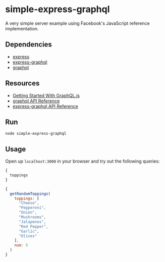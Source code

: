 # simple-express-graphql
A very simple server example using Facebook's JavaScript reference implementation.

## Dependencies

* [express](https://github.com/expressjs/express)
* [express-graphql](https://github.com/graphql/express-graphql)
* [graphql](https://github.com/graphql/graphql-js)

## Resources

* [Getting Started With GraphQL.js](http://graphql.org/graphql-js/)
* [graphql API Reference](http://graphql.org/graphql-js/graphql/)
* [express-graphql API Reference](http://graphql.org/graphql-js/express-graphql/)

## Run

`node simple-express-graphql`

## Usage

Open up `localhost:3000` in your browser and try out the following queries:

```js
{
  toppings
}
```

```js
{
  getRandomToppings(
    toppings: [
      "Cheese",
      "Pepperoni",
      "Onion",
      "Mushrooms",
      "Jalapenos",
      "Red Pepper",
      "Garlic",
      "Olives"
    ],
    num: 5
  )
}
```
